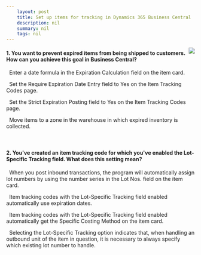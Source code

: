 ```yaml
---
    layout: post
    title: Set up items for tracking in Dynamics 365 Business Central  
    description: nil
    summary: nil
    tags: nil
---
```



 <a target="_blank" href="https://docs.microsoft.com/en-us/learn/modules/set-up-tracking-items/4-check/"><i class="fas fa-external-link-alt"></i> </a>
 <img align="right" src="https://docs.microsoft.com/en-us/learn/achievements/set-up-tracking-items.svg">
####  1. You want to prevent expired items from being shipped to customers. How can you achieve this goal in Business Central?


<i class='far fa-square'></i> &nbsp;&nbsp;Enter a date formula in the Expiration Calculation field on the item card.

<i class='far fa-square'></i> &nbsp;&nbsp;Set the Require Expiration Date Entry field to Yes on the Item Tracking Codes page.

<i class='fas fa-check-square' style='color: Dodgerblue;'></i> &nbsp;&nbsp;Set the Strict Expiration Posting field to Yes on the Item Tracking Codes page.

<i class='far fa-square'></i> &nbsp;&nbsp;Move items to a zone in the warehouse in which expired inventory is collected.
<br />
<br />
<br />

####  2. You've created an item tracking code for which you've enabled the Lot-Specific Tracking field. What does this setting mean?


<i class='far fa-square'></i> &nbsp;&nbsp;When you post inbound transactions, the program will automatically assign lot numbers by using the number series in the Lot Nos. field on the item card.

<i class='far fa-square'></i> &nbsp;&nbsp;Item tracking codes with the Lot-Specific Tracking field enabled automatically use expiration dates.

<i class='far fa-square'></i> &nbsp;&nbsp;Item tracking codes with the Lot-Specific Tracking field enabled automatically get the Specific Costing Method on the item card.

<i class='fas fa-check-square' style='color: Dodgerblue;'></i> &nbsp;&nbsp;Selecting the Lot-Specific Tracking option indicates that, when handling an outbound unit of the item in question, it is necessary to always specify which existing lot number to handle.
<br />
<br />
<br />
